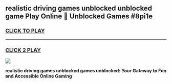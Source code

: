 
## realistic driving games unblocked unblocked game Play Online 👋 Unblocked Games #8pi1e
<h3>
<a href="https://premium.freeplayer.one?title=realistic_driving_games_unblocked&ref=21F">CLICK TO PLAY</a></h3>
<hr>

<h3>
<a href="https://premium.freeplayer.one?title=realistic_driving_games_unblocked&ref=21F">CLICK 2 PLAY</a>
  
</h3>

<a href="https://premium.freeplayer.one?title=realistic_driving_games_unblocked&ref=21F/"><img src="https://clearcache.store/games.png"></a>


**realistic driving games unblocked games unblocked: Your Gateway to Fun and Accessible Online Gaming**
